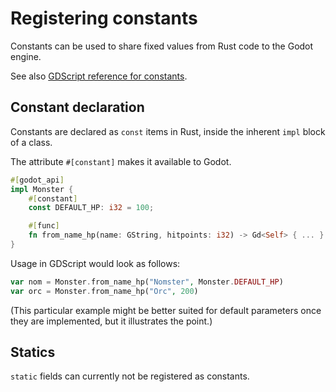 <!--
  ~ Copyright (c) godot-rust; Bromeon and contributors.
  ~ This Source Code Form is subject to the terms of the Mozilla Public
  ~ License, v. 2.0. If a copy of the MPL was not distributed with this
  ~ file, You can obtain one at https://mozilla.org/MPL/2.0/.
-->

# Registering constants

Constants can be used to share fixed values from Rust code to the Godot engine.

See also [GDScript reference for constants][godot-gdscript-constants].


## Constant declaration

Constants are declared as `const` items in Rust, inside the inherent `impl` block of a class.

The attribute `#[constant]` makes it available to Godot.

```rs
#[godot_api]
impl Monster {
    #[constant]
    const DEFAULT_HP: i32 = 100;

    #[func]
    fn from_name_hp(name: GString, hitpoints: i32) -> Gd<Self> { ... }
}
```

Usage in GDScript would look as follows:

```php
var nom = Monster.from_name_hp("Nomster", Monster.DEFAULT_HP)
var orc = Monster.from_name_hp("Orc", 200)
```

(This particular example might be better suited for default parameters once they are implemented, but it illustrates the point.)


## Statics

`static` fields can currently not be registered as constants.


[godot-gdscript-constants]: https://docs.godotengine.org/en/stable/tutorials/scripting/gdscript/gdscript_basics.html#constants
